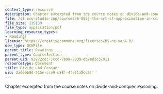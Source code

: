 ```yaml
---
content_type: resource
description: Chapter excerpted from the course notes on divide-and-conquer reasoning.
file: /ol-ocw-studio-app/courses/6-055j-the-art-of-approximation-in-science-and-engineering-spring-2008/2a63bb8d515ecce9e88f4fef1a8cd5ff_feb06b.pdf
file_size: 135139
file_type: application/pdf
learning_resource_types:
- Readings
license: https://creativecommons.org/licenses/by-nc-sa/4.0/
ocw_type: OCWFile
parent_title: Readings
parent_type: CourseSection
parent_uid: 93972cdc-5ccd-7b9a-8839-db7ed3c37011
resourcetype: Document
title: Divide and Conquer
uid: 2a63bb8d-515e-cce9-e88f-4fef1a8cd5ff
---
```

Chapter excerpted from the course notes on divide-and-conquer reasoning.